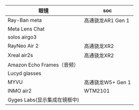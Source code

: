 | 眼镜                     | soc           |
| ---------------------- | ------------- |
| Ray-Ban meta           | 高通骁龙AR1 Gen 1 |
| Meta Lens Chat         |               |
| solos airgo3           |               |
| RayNeo Air 2           | 高通骁龙XR2       |
| Xreal air2s            | 高通骁龙XR2       |
| Amazon Echo Frames（音频） |               |
| Lucyd glasses          |               |
| MYVU                   | 高通骁龙W5+ Gen 1 |
| INMO air2              | WTM2101       |
| Gyges Labs(显示集成在镜框中)   |               |